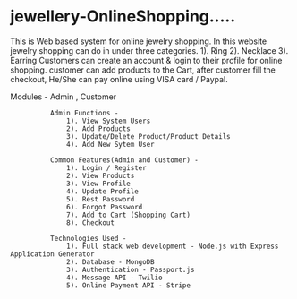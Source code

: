 # jewellery-OnlineShopping.....


This is Web based system for online jewelry shopping. In this website jewelry shopping can
do in under three categories.
              1). Ring
              2). Necklace
              3). Earring
Customers can create an account & login to their profile for online shopping.
customer can add products to the Cart, after customer fill the checkout,
He/She can pay online using VISA card / Paypal.

Modules - Admin , Customer

              Admin Functions -
                  1). View System Users
                  2). Add Products
                  3). Update/Delete Product/Product Details
                  4). Add New Sytem User

              Common Features(Admin and Customer) -
                  1). Login / Register
                  2). View Products
                  3). View Profile
                  4). Update Profile
                  5). Rest Password
                  6). Forgot Password
                  7). Add to Cart (Shopping Cart)
                  8). Checkout

              Technologies Used -
                  1). Full stack web development - Node.js with Express Application Generator
                  2). Database - MongoDB
                  3). Authentication - Passport.js
                  4). Message API - Twilio
                  5). Online Payment API - Stripe


